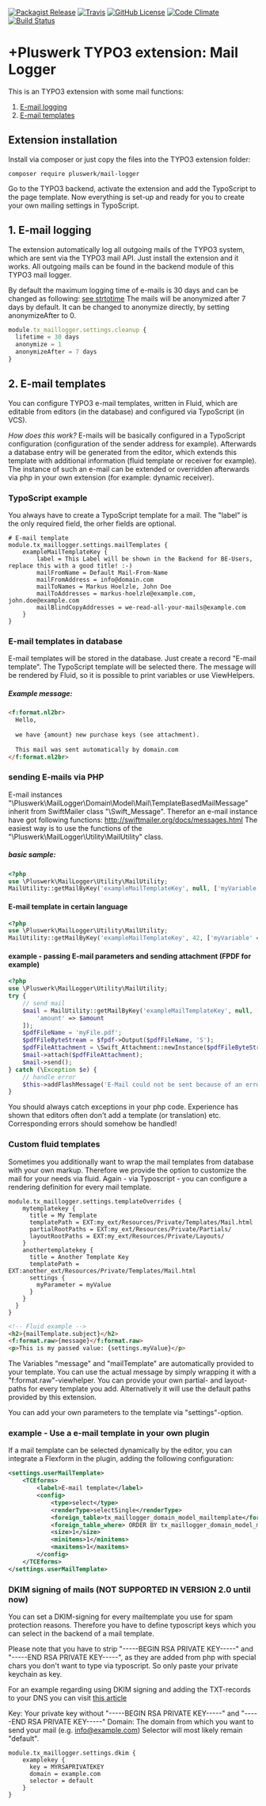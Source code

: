 [![Packagist Release](https://img.shields.io/packagist/v/pluswerk/mail-logger.svg?style=flat-square)](https://packagist.org/packages/pluswerk/mail-logger)
[![Travis](https://img.shields.io/travis/pluswerk/mail_logger.svg?style=flat-square)](https://travis-ci.org/pluswerk/mail_logger)
[![GitHub License](https://img.shields.io/github/license/pluswerk/mail_logger.svg?style=flat-square)](https://github.com/pluswerk/mail_logger/blob/master/LICENSE.txt)
[![Code Climate](https://img.shields.io/codeclimate/github/pluswerk/mail_logger.svg?style=flat-square)](https://codeclimate.com/github/pluswerk/mail_logger)
[![Build Status](https://travis-ci.org/pluswerk/mail_logger.svg?branch=master)](https://travis-ci.org/pluswerk/mail_logger)

# +Pluswerk TYPO3 extension: Mail Logger

This is an TYPO3 extension with some mail functions:
1. [E-mail logging](#1-e-mail-logging)
2. [E-mail templates](#2-e-mail-templates)

## Extension installation

Install via composer or just copy the files into the TYPO3 extension folder:

```Shell
composer require pluswerk/mail-logger
```

Go to the TYPO3 backend, activate the extension and add the TypoScript to the page template.
Now everything is set-up and ready for you to create your own mailing settings in TypoScript.

## 1. E-mail logging

The extension automatically log all outgoing mails of the TYPO3 system, which are sent via the TYPO3 mail API. Just install the extension and it works. All outgoing mails can be found in the backend module of this TYPO3 mail logger.

By default the maximum logging time of e-mails is 30 days and can be changed as following:
[see strtotime](http://php.net/manual/en/function.strtotime.php#refsect1-function.strtotime-examples)
The mails will be anonymized after 7 days by default. It can be changed to anonymize directly, by setting anonymizeAfter to 0.
```ts
module.tx_maillogger.settings.cleanup {
  lifetime = 30 days
  anonymize = 1
  anonymizeAfter = 7 days
}
```

## 2. E-mail templates

You can configure TYPO3 e-mail templates, written in Fluid, which are editable from editors (in the database) and configured via TypoScript (in VCS).

*How does this work?*
E-mails will be basically configured in a TypoScript configuration (configuration of the sender address for example).
Afterwards a database entry will be generated from the editor, which extends this template with additional information (fluid template or receiver for example).
The instance of such an e-mail can be extended or overridden afterwards via php in your own extension (for example: dynamic receiver).

### TypoScript example

You always have to create a TypoScript template for a mail. The "label" is the only required field, the orher fields are optional.

```typo3_typoscript
# E-mail template
module.tx_maillogger.settings.mailTemplates {
    exampleMailTemplateKey {
        label = This Label will be shown in the Backend for BE-Users, replace this with a good title! :-)
        mailFromName = Default Mail-From-Name
        mailFromAddress = info@domain.com
        mailToNames = Markus Hoelzle, John Doe
        mailToAddresses = markus-hoelzle@example.com, john.doe@example.com
        mailBlindCopyAddresses = we-read-all-your-mails@example.com
    }
}
```

### E-mail templates in database

E-mail templates will be stored in the database. Just create a record "E-mail template". The TypoScript template will be selected there.
The message will be rendered by Fluid, so it is possible to print variables or use ViewHelpers.

##### Example message: 

```html
<f:format.nl2br>
  Hello,
  
  we have {amount} new purchase keys (see attachment).
  
  This mail was sent automatically by domain.com
</f:format.nl2br>
```

### sending E-mails via PHP

E-mail instances "\\Pluswerk\\MailLogger\\Domain\\Model\\Mail\\TemplateBasedMailMessage" inherit from SwiftMailer class 
"\\Swift\_Message".
Therefor an e-mail instance have got following functions:  <http://swiftmailer.org/docs/messages.html>
The easiest way is to use the functions of the "\\Pluswerk\\MailLogger\\Utility\\MailUtility" class.

##### basic sample:

```php
<?php
use \Pluswerk\MailLogger\Utility\MailUtility;
MailUtility::getMailByKey('exampleMailTemplateKey', null, ['myVariable' => 'This mail was sent at ' . time(), 'myUser' => $myExtbaseUser])->send();
```

#### E-mail template in certain language

```php
<?php
use \Pluswerk\MailLogger\Utility\MailUtility;
MailUtility::getMailByKey('exampleMailTemplateKey', 42, ['myVariable' => 'This mail was sent at ' . time(), 'myUser' => $myExtbaseUser])->send();
```

#### example - passing E-mail parameters and sending attachment (FPDF for example)

```php
<?php
use \Pluswerk\MailLogger\Utility\MailUtility;
try {
    // send mail
    $mail = MailUtility::getMailByKey('exampleMailTemplateKey', null, [
        'amount' => $amount
    ]);
    $pdfFileName = 'myFile.pdf';
    $pdfFileByteStream = $fpdf->Output($pdfFileName, 'S');
    $pdfFileAttachment = \Swift_Attachment::newInstance($pdfFileByteStream, $pdfFileName, 'application/pdf');
    $mail->attach($pdfFileAttachment);
    $mail->send();
} catch (\Exception $e) {
    // handle error
    $this->addFlashMessage('E-Mail could not be sent because of an error: ' . $e->getMessage(), '', AbstractMessage::ERROR);
}
```

You should always catch exceptions in your php code. Experience has shown that editors often don't add a template (or translation) etc.
Corresponding errors should somehow be handled!

### Custom fluid templates
Sometimes you additionally want to wrap the mail templates from database with your own markup.
Therefore we provide the option to customize the mail for your needs via fluid.
Again - via Typoscript - you can configure a rendering definition for every mail template.

```typo3_typoscript
module.tx_maillogger.settings.templateOverrides {
    mytemplatekey {
      title = My Template
      templatePath = EXT:my_ext/Resources/Private/Templates/Mail.html
      partialRootPaths = EXT:my_ext/Resources/Private/Partials/
      layoutRootPaths = EXT:my_ext/Resources/Private/Layouts/
    }
    anothertemplatekey {
      title = Another Template Key
      templatePath = EXT:another_ext/Resources/Private/Templates/Mail.html
      settings {
        myParameter = myValue
      }
    }
  }
}
```

```html
<!-- Fluid example -->
<h2>{mailTemplate.subject}</h2>
<f:format.raw>{message}</f:format.raw>
<p>This is my passed value: {settings.myValue}</p>
```

The Variables "message" and "mailTemplate" are automatically provided to your template.
You can use the actual message by simply wrapping it with a "f:format.raw"-viewhelper.
You can provide your own partial- and layout-paths for every template you add.
Alternatively it will use the default paths provided by this extension.

You can add your own parameters to the template via "settings"-option.

### example - Use a e-mail template in your own plugin

If a mail template can be selected dynamically by the editor, you can integrate a Flexform in the plugin, 
adding the following configuration:

```xml
<settings.userMailTemplate>
    <TCEforms>
        <label>E-mail template</label>
        <config>
            <type>select</type>
            <renderType>selectSingle</renderType>
            <foreign_table>tx_maillogger_domain_model_mailtemplate</foreign_table>
            <foreign_table_where> ORDER BY tx_maillogger_domain_model_mailtemplate.title</foreign_table_where>
            <size>1</size>
            <minitems>1</minitems>
            <maxitems>1</maxitems>
        </config>
    </TCEforms>
</settings.userMailTemplate>
```

### DKIM signing of mails (NOT SUPPORTED IN VERSION 2.0 until now)

You can set a DKIM-signing for every mailtemplate you use for spam protection reasons.
Therefore you have to define typoscript keys which you can select in the backend of a mail template.

Please note that you have to strip "-----BEGIN RSA PRIVATE KEY-----" and "-----END RSA PRIVATE KEY-----", as they are added from php with special chars you don't want to type via typoscript.
So only paste your private keychain as key.

For an example regarding using DKIM signing and adding the TXT-records to your DNS you can visit [this article](https://support.rackspace.com/how-to/create-a-dkim-txt-record/)

Key: Your private key without "-----BEGIN RSA PRIVATE KEY-----" and "-----END RSA PRIVATE KEY-----"
Domain: The domain from which you want to send your mail (e.g. info@example.com)
Selector will most likely remain "default".

```typo3_typoscript
module.tx_maillogger.settings.dkim {
    examplekey {
      key = MYRSAPRIVATEKEY
      domain = example.com
      selector = default
    }
}
```
